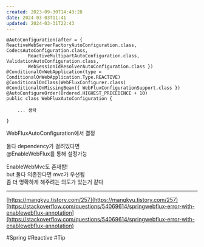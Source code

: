```yaml
---
created: 2023-09-30T14:43:28
date: 2024-03-03T11:41
updated: 2024-03-31T22:43
---
```

```
@AutoConfiguration(after = { ReactiveWebServerFactoryAutoConfiguration.class, CodecsAutoConfiguration.class,
		ReactiveMultipartAutoConfiguration.class, ValidationAutoConfiguration.class,
		WebSessionIdResolverAutoConfiguration.class })
@ConditionalOnWebApplication(type = ConditionalOnWebApplication.Type.REACTIVE)
@ConditionalOnClass(WebFluxConfigurer.class)
@ConditionalOnMissingBean({ WebFluxConfigurationSupport.class })
@AutoConfigureOrder(Ordered.HIGHEST_PRECEDENCE + 10)
public class WebFluxAutoConfiguration {

    ... 생략

}
```

WebFluxAutoConfiguration에서 결정

둘다 dependency가 걸려있다면  
@EnableWebFlux를 통해 설정가능

EnableWebMvc도 존재함!  
but 둘다 의존한다면 mvc가 우선됨  
좀 더 명확하게 해주려는 의도가 있는거 같다

---

[https://mangkyu.tistory.com/257](https://mangkyu.tistory.com/257)  
[https://stackoverflow.com/questions/54069614/springwebflux-error-with-enablewebflux-annotation](https://stackoverflow.com/questions/54069614/springwebflux-error-with-enablewebflux-annotation)

#Spring 
#Reactive
#Tip